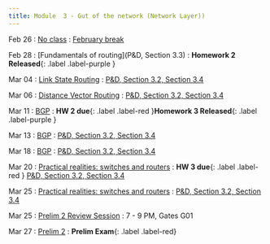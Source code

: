 ```yaml
---
title: Module  3 - Gut of the network (Network Layer))
---
```


Feb 26
: [No class]()
  : [February break]()

Feb 28
: [Fundamentals of routing](P&D, Section 3.3) 
  : **Homework 2 Released**{: .label .label-purple }[]()

Mar 04
: [Link State Routing]()
  : [P&D, Section 3.2, Section 3.4]()

Mar 06
: [Distance Vector Routing]()
  : [P&D, Section 3.2, Section 3.4]()

Mar 11
: [BGP]()
  :  **HW 2 due**{: .label .label-red }**Homework 3 Released**{: .label .label-purple }[]()

Mar 13
: [BGP]()
  : [P&D, Section 3.2, Section 3.4]()

Mar 18
: [BGP]()
  : [P&D, Section 3.2, Section 3.4]()

Mar 20
: [Practical realities: switches and routers]()
  : **HW 3 due**{: .label .label-red } [P&D, Section 3.2, Section 3.4]()

Mar 25
: [Practical realities: switches and routers]()
  : [P&D, Section 3.2, Section 3.4]()

Mar 25
: [Prelim 2 Review Session]()
  : 7 - 9 PM, Gates G01

Mar 27
: [Prelim 2]()
  : **Prelim Exam**{: .label .label-red}[]()

